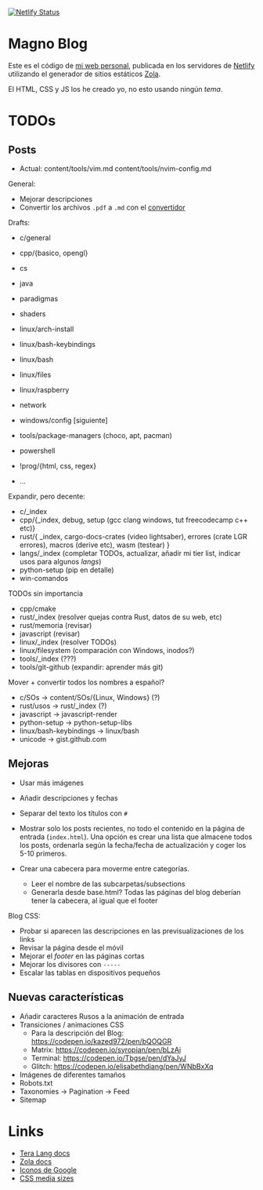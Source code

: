[![Netlify Status](https://api.netlify.com/api/v1/badges/f5780fca-8fa1-4eb6-a8ff-1d8ca6821311/deploy-status)](https://app.netlify.com/sites/magnoblog/deploys)

# Magno Blog
Este es el código de [mi web personal](https://magnoblog.netlify.com), publicada 
en los servidores de [Netlify](https://netlify.com) utilizando el generador de
sitios estáticos [Zola](https://www.getzola.org).

El HTML, CSS y JS los he creado yo, no esto usando ningún _tema_.

# TODOs

## Posts

- Actual: content/tools/vim.md content/tools/nvim-config.md

General:
- Mejorar descripciones
- Convertir los archivos `.pdf` a `.md` con el [convertidor](https://pdf2md.morethan.io)

Drafts: 
- c/general
- cpp/{basico, opengl}
- cs
- java
- paradigmas
- shaders
- linux/arch-install
- linux/bash-keybindings
- linux/bash 
- linux/files
- linux/raspberry
- network

- windows/config [siguiente]
- tools/package-managers (choco, apt, pacman)
- powershell
- !prog/{html, css, regex}
- ...

Expandir, pero decente:
- c/\_index
- cpp/{\_index, debug, setup (gcc clang windows, tut freecodecamp c++ etc)}
- rust/{
  \_index,
  cargo-docs-crates (video lightsaber),
  errores (crate LGR errores),
  macros (derive etc),
  wasm (testear)
}
- langs/\_index (completar TODOs, actualizar, añadir mi tier list, indicar usos para algunos _langs_)
- python-setup (pip en detalle)
- win-comandos

TODOs sin importancia
- cpp/cmake
- rust/\_index (resolver quejas contra Rust, datos de su web, etc)
- rust/memoria (revisar)
- javascript (revisar)
- linux/\_index (resolver TODOs)
- linux/filesystem (comparación con Windows, inodos?)
- tools/\_index (???)
- tools/git-github (expandir: aprender más git)

Mover + convertir todos los nombres a español?
- c/SOs -> content/SOs/{Linux, Windows} (?)
- rust/usos -> rust/\_index (?)
- javascript -> javascript-render
- python-setup -> python-setup-libs
- linux/bash-keybindings -> linux/bash
- unicode -> gist.github.com

## Mejoras

- Usar más imágenes
- Añadir descripciones y fechas
- Separar del texto los títulos con `#`

- Mostrar solo los posts recientes, no todo el contenido en la página de entrada
  (`index.html`). Una opción es crear una lista que almacene todos los posts,
  ordenarla según la fecha/fecha de actualización y coger los 5-10 primeros.

- Crear una cabecera para moverme entre categorías.
  - Leer el nombre de las subcarpetas/subsections
  - Generarla desde base.html? Todas las páginas del blog deberían tener la
    cabecera, al igual que el footer

Blog CSS:
- Probar si aparecen las descripciones en las previsualizaciones de los links
- Revisar la página desde el móvil
- Mejorar el _footer_ en las páginas cortas
- Mejorar los divisores con `-----` 
- Escalar las tablas en dispositivos pequeños

## Nuevas características
- Añadir caracteres Rusos a la animación de entrada
- Transiciones / animaciones CSS
  - Para la descripción del Blog: <https://codepen.io/kazed972/pen/bQOQGR>
  - Matrix: <https://codepen.io/syropian/pen/bLzAi>
  - Terminal: <https://codepen.io/Tbgse/pen/dYaJyJ>
  - Glitch: <https://codepen.io/elisabethdiang/pen/WNbBxXq>
- Imágenes de diferentes tamaños
- Robots.txt
- Taxonomies -> Pagination -> Feed
- Sitemap

# Links
- [Tera Lang docs](https://tera.netlify.app/docs/)
- [Zola docs](https://www.getzola.org/documentation/getting-started/overview/)
- [Iconos de Google](https://fonts.google.com/icons)
- [CSS media sizes](https://stackoverflow.com/questions/25211090/how-to-auto-adjust-the-div-size-for-all-mobile-tablet-display-formats)
